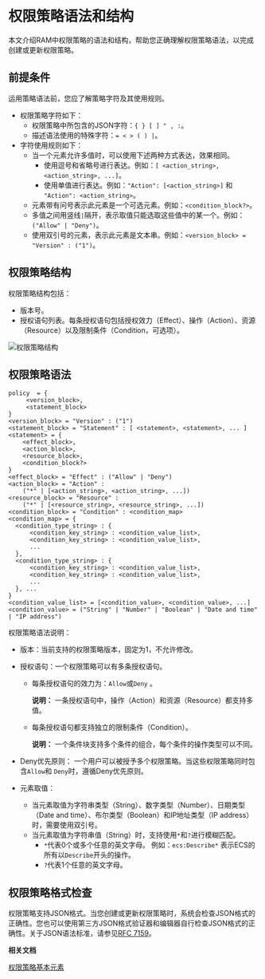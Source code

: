 # 权限策略语法和结构

本文介绍RAM中权限策略的语法和结构，帮助您正确理解权限策略语法，以完成创建或更新权限策略。

## 前提条件

运用策略语法前，您应了解策略字符及其使用规则。

-   权限策略字符如下：
    -   权限策略中所包含的JSON字符：`{ } [ ] " , :`。
    -   描述语法使用的特殊字符：`= < > ( ) |`。
-   字符使用规则如下：
    -   当一个元素允许多值时，可以使用下述两种方式表达，效果相同。
        -   使用逗号和省略号进行表达。例如：`[ <action_string>, <action_string>, ...]`。
        -   使用单值进行表达。例如：`"Action": [<action_string>]` 和 `"Action": <action_string>`。
    -   元素带有问号表示此元素是一个可选元素。例如：`<condition_block?>`。
    -   多值之间用竖线`|`隔开，表示取值只能选取这些值中的某一个。例如：`("Allow" | "Deny")`。
    -   使用双引号的元素，表示此元素是文本串。例如：`<version_block> = "Version" : ("1")`。

## 权限策略结构

权限策略结构包括：

-   版本号。
-   授权语句列表。每条授权语句包括授权效力（Effect）、操作（Action）、资源（Resource）以及限制条件（Condition，可选项）。

![权限策略结构](https://static-aliyun-doc.oss-cn-hangzhou.aliyuncs.com/assets/img/zh-CN/0483819951/p14403.png)

## 权限策略语法

```
policy  = {
     <version_block>,
     <statement_block>
}
<version_block> = "Version" : ("1")
<statement_block> = "Statement" : [ <statement>, <statement>, ... ]
<statement> = { 
    <effect_block>,
    <action_block>,
    <resource_block>,
    <condition_block?>
}
<effect_block> = "Effect" : ("Allow" | "Deny")  
<action_block> = "Action" : 
    ("*" | [<action_string>, <action_string>, ...])
<resource_block> = "Resource" : 
    ("*" | [<resource_string>, <resource_string>, ...])
<condition_block> = "Condition" : <condition_map>
<condition_map> = {
  <condition_type_string> : { 
      <condition_key_string> : <condition_value_list>,
      <condition_key_string> : <condition_value_list>,
      ...
  },
  <condition_type_string> : {
      <condition_key_string> : <condition_value_list>,
      <condition_key_string> : <condition_value_list>,
      ...
  }, ...
}  
<condition_value_list> = [<condition_value>, <condition_value>, ...]
<condition_value> = ("String" | "Number" | "Boolean" | "Date and time" | "IP address")
```

权限策略语法说明：

-   版本：当前支持的权限策略版本，固定为1，不允许修改。
-   授权语句：一个权限策略可以有多条授权语句。
    -   每条授权语句的效力为：`Allow`或`Deny` 。

        **说明：** 一条授权语句中，操作（Action）和资源（Resource）都支持多值。

    -   每条授权语句都支持独立的限制条件（Condition）。

        **说明：** 一个条件块支持多个条件的组合，每个条件的操作类型可以不同。

-   Deny优先原则： 一个用户可以被授予多个权限策略。当这些权限策略同时包含`Allow`和 `Deny`时，遵循Deny优先原则。
-   元素取值：
    -   当元素取值为字符串类型（String）、数字类型（Number）、日期类型（Date and time）、布尔类型（Boolean）和IP地址类型（IP address）时，需要使用双引号。
    -   当元素取值为字符串值（String）时，支持使用`*`和`?`进行模糊匹配。
        -   `*`代表0个或多个任意的英文字母。 例如：`ecs:Describe*` 表示ECS的所有以`Describe`开头的操作。
        -   `?`代表1个任意的英文字母。

## 权限策略格式检查

权限策略支持JSON格式。当您创建或更新权限策略时，系统会检查JSON格式的正确性。您也可以使用第三方JSON格式验证器和编辑器自行检查JSON格式的正确性。关于JSON语法标准，请参见[RFC 7159](http://tools.ietf.org/html/rfc7159)。

**相关文档**  


[权限策略基本元素](/intl.zh-CN/权限策略管理/权限策略语言/权限策略基本元素.md)

